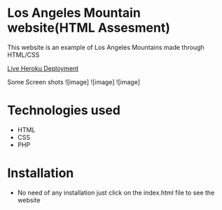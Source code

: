 # Los Angeles Mountain website(HTML Assesment)
This website is an example of Los Angeles Mountains made through HTML/CSS

[Live Heroku Deployment](https://html-assessment.herokuapp.com/)

Some Screen shots
![image]
![image]
![image]

# Technologies used
* HTML
* CSS
* PHP

# Installation
* No need of any installation just click on the index.html file to see the website
